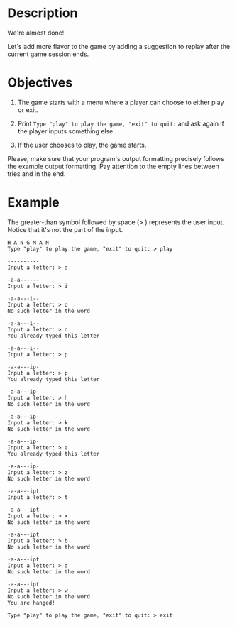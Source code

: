 # Description
We're almost done!

Let's add more flavor to the game by adding a suggestion to replay after the current game session ends.

# Objectives
1. The game starts with a menu where a player can choose to either play or exit.

2. Print ``Type "play" to play the game, "exit" to quit:`` and ask again if the player inputs something else.

3. If the user chooses to play, the game starts.

Please, make sure that your program's output formatting precisely follows the example output formatting. Pay attention to the empty lines between tries and in the end.
# Example
The greater-than symbol followed by space (> ) represents the user input. Notice that it's not the part of the input.

    H A N G M A N
    Type "play" to play the game, "exit" to quit: > play

    ----------
    Input a letter: > a

    -a-a------
    Input a letter: > i

    -a-a---i--
    Input a letter: > o
    No such letter in the word

    -a-a---i--
    Input a letter: > o
    You already typed this letter

    -a-a---i--
    Input a letter: > p

    -a-a---ip-
    Input a letter: > p
    You already typed this letter

    -a-a---ip-
    Input a letter: > h
    No such letter in the word

    -a-a---ip-
    Input a letter: > k
    No such letter in the word

    -a-a---ip-
    Input a letter: > a
    You already typed this letter

    -a-a---ip-
    Input a letter: > z
    No such letter in the word

    -a-a---ipt
    Input a letter: > t

    -a-a---ipt
    Input a letter: > x
    No such letter in the word

    -a-a---ipt
    Input a letter: > b
    No such letter in the word

    -a-a---ipt
    Input a letter: > d
    No such letter in the word

    -a-a---ipt
    Input a letter: > w
    No such letter in the word
    You are hanged!

    Type "play" to play the game, "exit" to quit: > exit
